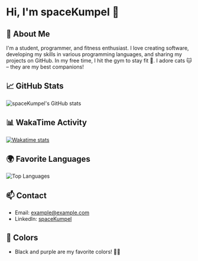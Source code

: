 # Hi, I'm spaceKumpel 👋

## 🌟 About Me

I'm a student, programmer, and fitness enthusiast. I love creating software, developing my skills in various programming languages, and sharing my projects on GitHub. In my free time, I hit the gym to stay fit 💪. I adore cats 🐱 – they are my best companions!

## 📈 GitHub Stats

![spaceKumpel's GitHub stats](https://github-readme-stats.vercel.app/api?username=spaceKumpel&hide=contribs,prs&theme=dark)

## 📊 WakaTime Activity

[![Wakatime stats](https://github-readme-stats.vercel.app/api/wakatime?username=spaceKumpel&theme=dark)](https://wakatime.com/@spaceKumpel)

## 🌍 Favorite Languages

![Top Languages](https://github-readme-stats.vercel.app/api/top-langs/?username=spaceKumpel&layout=compact&theme=dark)

## 📫 Contact

- Email: example@example.com
- LinkedIn: [spaceKumpel](https://www.linkedin.com/in/spaceKumpel)

## 🎨 Colors

- Black and purple are my favorite colors! 🖤💜
<!--
**spaceKumpel/spaceKumpel** is a ✨ _special_ ✨ repository because its `README.md` (this file) appears on your GitHub profile.

Here are some ideas to get you started:

- 🔭 I’m currently working on ...
- 🌱 I’m currently learning ...
- 👯 I’m looking to collaborate on ...
- 🤔 I’m looking for help with ...
- 💬 Ask me about ...
- 📫 How to reach me: ...
- 😄 Pronouns: ...
- ⚡ Fun fact: ...
-->
